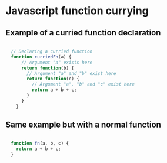 # Javascript function currying #

## Example of a curried function declaration ##

```js

  // Declaring a curried function
  function curriedFn(a) {
      // Argument "a" exists here
      return function(b) {
        // Argument "a" and "b" exist here
        return function(c) {
          // Argument "a", "b" and "c" exist here
          return a + b + c;
        }
      }
    }

```

## Same example but with a normal function ##

```js

  function fn(a, b, c) {
    return a + b + c;
  }

```